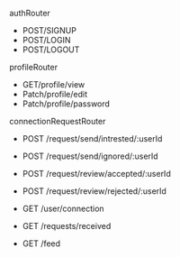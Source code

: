 authRouter
- POST/SIGNUP
- POST/LOGIN
- POST/LOGOUT


profileRouter
- GET/profile/view
- Patch/profile/edit
- Patch/profile/password

connectionRequestRouter
- POST /request/send/intrested/:userId
- POST /request/send/ignored/:userId
- POST /request/review/accepted/:userId
- POST /request/review/rejected/:userId



- GET /user/connection
- GET /requests/received
- GET /feed
